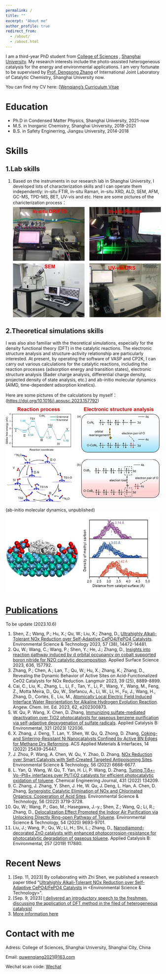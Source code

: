 ```yaml
---
permalink: /
title: ""
excerpt: "About me"
author_profile: true
redirect_from: 
  - /about/
  - /about.html
---
```


I am a third-year PhD student from [College of Sciences](https://scicol.shu.edu.cn/) , [Shanghai University](https://www.shu.edu.cn/). My research interests include the photo-assisted heterogeneous catalysis for the energy and environmental applications. 
I am very fortunate to be supervised by [Prof. Dengsong Zhang](https://scicol.shu.edu.cn/info/1241/7550.htm) of International Joint Laboratory of Catalytic Chemistry, Shanghai University now.

You can find my CV here: [[Wenqiang’s Curriculum Vitae](../assets/CV.pdf) 


Education
======
* Ph.D in Condensed Matter Physics, Shanghai University, 2021-now 
* M.S. in Inorganic Chemistry, Shanghai University, 2018-2021
* B.S. in Safety Enginerring, Jiangsu University, 2014-2018


Skills
======
  1.Lab skills
  ---
  1. Based on the instruments in our research lab in Shanghai University, I developed lots of characterization skills and I can operate them independently:
  in-situ FTIR, in-situ Raman, in-situ XRD, ALD, SEM, AFM, GC-MS, TPD-MS, BET, UV-vis and etc.
  Here are some pictures of the charicterization process：
  <br/><img src='/images/instruments/labskill1.jpg'>

  2.Theoretical simulations skills
  ---
  I was also also familiar with the theoretical simulations, especially for the density functional theory (DFT) in the catalytic reactions. The electronic structure analysis and structure-activity relationship are particularly interested. At present, by operating the software of VASP and CP2K, I can carry out various calculations for the catalytic reactions, including the reaction processes (adsorption energy and transition states), electronic structure analysis (Bader charge analysis, differential charge density, projected density of state analysis, etc.) and ab-initio molecular dynamics (AIMD, time-dependent adsorption kinetics).
  
  Here are some pictures of the calculations by myself：
  (https://doi.org/10.1016/j.apsusc.2023.157792)
   <br/><img src='/images/DFT/DFT1.jpg'>
 
  (ab-initio molecular dynamics, unpublished)
    <br/><img src='/images/DFT/DFT2.jpg'>


[Publications](https://wenqiang2.github.io/publications/)
======
To be update (2023.10.6)

1. Shen, Z.; Wang, P.; Hu, X.; Qu, W.; Liu, X.; Zhang, D., [Ultrahighly Alkali-Tolerant NOx Reduction over Self-Adaptive CePO4/FePO4 Catalysts](https://wenqiang2.github.io/publication/2023-09-11-paper-paper-number10). Environmental Science & Technology 2023, 57 (38), 14472-14481.
1. Qu, W.; Wang, C.; Wang, P.; Shen, Y.; He, J.; Zhang, D., [Insights into reaction pathway induced by d orbital occupancy on cobalt supported boron nitride for N2O catalytic decomposition](https://wenqiang2.github.io/publication/2023-06-27-paper-paper-number9). Applied Surface Science 2023, 636, 157792.
1. Zhang, P.; Chen, A.; Lan, T.; Qu, W.; Hu, X.; Zhang, K.; Zhang, D., Revealing the Dynamic Behavior of Active Sites on Acid-Functionalized CeO2 Catalysts for NOx Reduction. Langmuir 2023, 39 (25), 8889-8899.
1. Cai, C., Liu, K., Zhang, L., Li, F., Tan, Y., Li, P., Wang, Y., Wang, M., Feng, Z., Motta Meira, D., Qu, W., Stefancu, A., Li, W., Li, H., Fu, J., Wang, H., Zhang, D., Cortés, E., Liu, M., [Atomically Local Electric Field Induced Interface Water Reorientation for Alkaline Hydrogen Evolution Reaction](https://wenqiang2.github.io/publication/2023-03-08-paper-paper-number7). Angew. Chem. Int. Ed. 2023, 62, e202300873.
1. W. Qu, P. Wang, X. Chen, D. Zhang, [Immunizing sulfate-mediated deactivation over TiO2 photocatalysts for gaseous benzene purification via self-adaptive deoxygenation of sulfate radicals](https://wenqiang2.github.io/publication/2023-02-01-paper-paper-number8). Applied Catalysis B: Environmental, 321 (2023) 122036.
1. X. Zhang, J. Deng, T. Lan, Y. Shen, W. Qu, Q. Zhong, D. Zhang, [Coking- and Sintering-Resistant Ni Nanocatalysts Confined by Active BN Edges for Methane Dry Reforming](https://wenqiang2.github.io/publication/2022-05-23-paper-paper-number6). ACS Applied Materials & Interfaces, 14 (2022) 25439-25447.
1. J. Zhou, P. Wang, A. Chen, W. Qu, Y. Zhao, D. Zhang, [NOx Reduction over Smart Catalysts with Self-Created Targeted Antipoisoning Sites](https://wenqiang2.github.io/publication/2022-05-02-paper-paper-number5). Environmental Science & Technology, 56 (2022) 6668-6677.
1. L. Yan, Q. Wang, W. Qu, T. Yan, H. Li, P. Wang, D. Zhang, [Tuning Tiδ+-Vo·-Ptδ+ interfaces over Pt/TiO2 catalysts for efficient photocatalytic oxidation of toluene](https://wenqiang2.github.io/publication/2022-03-01-paper-number3). Chemical Engineering Journal, 431 (2022) 134209.
1. C. Zhang, J. Zhang, Y. Shen, J. He, W. Qu, J. Deng, L. Han, A. Chen, D. Zhang, [Synergistic Catalytic Elimination of NOx and Chlorinated Organics: Cooperation of Acid Sites](https://wenqiang2.github.io/publication/2022-02-28-paper-paper-number4). Environmental Science & Technology, 56 (2022) 3719-3728.
1. Qu, W.; Wang, P.; Gao, M.; Hasegawa, J.-y.; Shen, Z.; Wang, Q.; Li, R.; Zhang, D., [Delocalization Effect Promoted the Indoor Air Purification via Unlocking Directly Ring-open Pathway of Toluene](https://wenqiang2.github.io/publication/2020-06-29-paper-paper-number2). Environmental Science & Technology, 54 (2020) 9693-9701.
1. Liu, J.; Wang, P.; Qu, W.; Li, H.; Shi, L.; Zhang, D., [Nanodiamond-decorated ZnO catalysts with enhanced photocorrosion-resistance for photocatalytic degradation of gaseous toluene](https://wenqiang2.github.io/publication/2019-11-15-paper-paper-number1). Applied Catalysis B: Environmental, 257 (2019) 117880. 


Recent News
======
1. [Sep. 11, 2023] By collaborating with Zhi Shen, we published a research paper titled "[Ultrahighly Alkali-Tolerant NOx Reduction over Self-Adaptive CePO4/FePO4 Catalysts]("https://wenqiang2.github.io/publication/2023-09-11-paper-paper-number10) in <Environmental Science & Technology>". 
1. [Sep. 9, 2023] [I delivered an introductory speech to the freshmen, discussing the application of DFT method in the filed of heterogeneous catalysis!](https://wenqiang2.github.io/portfolio/portfolio-1/)
1. [More information here](https://wenqiang2.github.io/year-archive/)


Contact with me
======
Adress: College of Sciences, Shanghai University, Shanghai City, China

Email: quwenqiang2021@163.com

Wechat scan code: [Wechat](../images/wechat.jpg)
